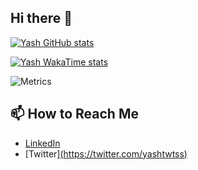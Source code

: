 ## Hi there 👋

<!--
**yashpal2104/yashpal2104** is a ✨ _special_ ✨ repository because its `README.md` (this file) appears on your GitHub profile.

Here are some ideas to get you started:

- 🔭 I’m currently working on ...
- 🌱 I’m currently learning ...
- 👯 I’m looking to collaborate on ...
- 🤔 I’m looking for help with ...
- 💬 Ask me about ...
- 📫 How to reach me: ...
- 😄 Pronouns: ...
- ⚡ Fun fact: ...
-->
[![Yash GitHub stats](https://github-readme-stats.vercel.app/api?username=yashpal2104)](https://github.com/yashpal2104/github-readme-stats)

[![Yash WakaTime stats](https://github-readme-stats.vercel.app/api/wakatime?username=yashpal2104)](https://github.com/yashpal2104/github-readme-stats)

![Metrics](https://github.com/yashpal2104/metrics/blob/main/metrics.svg)




## 📫 How to Reach Me
- [LinkedIn]([https://linkedin.com/in/yashpal2104](https://www.linkedin.com/in/yash-pal-88621224b/))
- [Twitter][(https://twitter.com/yashtwtss)](https://x.com/yashtwtss)

